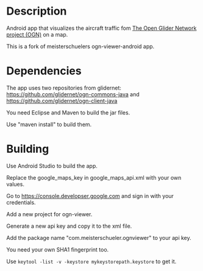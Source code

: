 # Description
Android app that visualizes the aircraft traffic fom [The Open Glider Network project (OGN)](http://glidernet.org) on a map.

This is a fork of meisterschuelers ogn-viewer-android app.

# Dependencies
The app uses two repositories from glidernet:
https://github.com/glidernet/ogn-commons-java
and
https://github.com/glidernet/ogn-client-java

You need Eclipse and Maven to build the jar files.

Use "maven install" to build them.

# Building
Use Android Studio to build the app.

Replace the google_maps_key in google_maps_api.xml with your own values.

Go to https://console.developser.google.com and sign in with your credentials.

Add a new project for ogn-viewer.

Generate a new api key and copy it to the xml file.

Add the package name "com.meisterschueler.ognviewer" to your api key.

You need your own SHA1 fingerprint too.

Use `keytool -list -v -keystore mykeystorepath.keystore` to get it.

